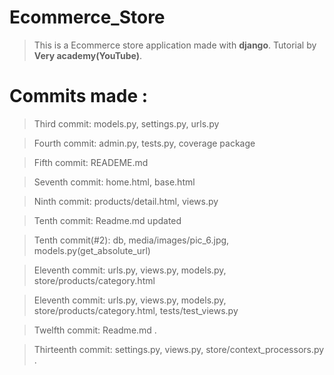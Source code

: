 # Ecommerce_Store

> This is a Ecommerce store application made with **django**.
> Tutorial by **Very academy(YouTube)**.

# Commits made :

> Third commit: models.py, settings.py, urls.py

> Fourth commit: admin.py, tests.py, coverage package

> Fifth commit: READEME.md

> Seventh commit: home.html, base.html

> Ninth commit: products/detail.html, views.py 

> Tenth commit: Readme.md updated

> Tenth commit(#2): db, media/images/pic_6.jpg, models.py(get_absolute_url) 

> Eleventh commit: urls.py, views.py, models.py, store/products/category.html

> Eleventh commit: urls.py, views.py, models.py, store/products/category.html, tests/test_views.py

> Twelfth commit: Readme.md .

> Thirteenth commit: settings.py, views.py, store/context_processors.py .

